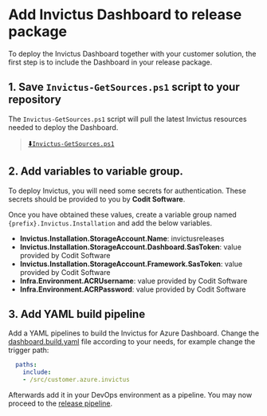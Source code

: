 # Add Invictus Dashboard to release package
To deploy the Invictus Dashboard together with your customer solution, the first step is to include the Dashboard in your release package.

## 1. Save `Invictus-GetSources.ps1` script to your repository
The `Invictus-GetSources.ps1` script will pull the latest Invictus resources needed to deploy the Dashboard.

> [⬇️`Invictus-GetSources.ps1`](https://github.com/invictus-integration/docs-ifa/blob/master/dashboard/installation/scripts/Invictus-GetSources.ps1)

## 2. Add variables to variable group.
To deploy Invictus, you will need some secrets for authentication. These secrets should be provided to you by **Codit Software**.

Once you have obtained these values, create a variable group named `{prefix}.Invictus.Installation` and add the below variables.

- **Invictus.Installation.StorageAccount.Name**: invictusreleases
- **Invictus.Installation.StorageAccount.Dashboard.SasToken**: value provided by Codit Software
- **Invictus.Installation.StorageAccount.Framework.SasToken**: value provided by Codit Software
- **Infra.Environment.ACRUsername**: value provided by Codit Software
- **Infra.Environment.ACRPassword**: value provided by Codit Software

## 3. Add YAML build pipeline
Add a YAML pipelines to build the Invictus for Azure Dashboard. Change the [dashboard.build.yaml](./pipelines/dashboard.build.yaml) file according to your needs, for example change the trigger path:
``` yaml
  paths:
    include:
    - /src/customer.azure.invictus
```

Afterwards add it in your DevOps environment as a pipeline. You may now proceed to the [release pipeline](dashboard-releasepipeline.md).
